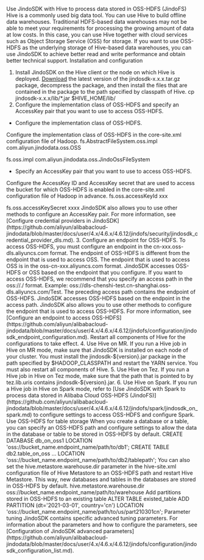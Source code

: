 Use JindoSDK with Hive to process data stored in OSS-HDFS (JindoFS)
Hive is a commonly used big data tool. You can use Hive to build offline data warehouses. Traditional HDFS-based data warehouses may not be able to meet your requirements for processing the growing amount of data at low costs. In this case, you can use Hive together with cloud services such as Object Storage Service (OSS) for storage. If you want to use OSS-HDFS as the underlying storage of Hive-based data warehouses, you can use JindoSDK to achieve better read and write performance and obtain better technical support. 
Installation and configuration
1. Install JindoSDK on the Hive client or the node on which Hive is deployed. 
[Download](https://github.com/aliyun/alibabacloud-jindodata/blob/latest/docs/user/en/jindosdk/jindosdk_download.md) the latest version of the jindosdk-x.x.x.tar.gz package, decompress the package, and then install the files that are contained in the package to the path specified by classpath of Hive. 
cp jindosdk-x.x.x/lib/*.jar  $HIVE_HOME/lib/
2. Configure the implementation class of OSS-HDFS and specify an AccessKey pair that you want to use to access OSS-HDFS.

- Configure the implementation class of OSS-HDFS.

Configure the implementation class of OSS-HDFS in the core-site.xml configuration file of Hadoop. 
<configuration>
<property>
<name>fs.AbstractFileSystem.oss.impl</name>
<value>com.aliyun.jindodata.oss.OSS</value>
</property>

<property>
<name>fs.oss.impl</name>
<value>com.aliyun.jindodata.oss.JindoOssFileSystem</value>
</property>
</configuration>

- Specify an AccessKey pair that you want to use to access OSS-HDFS.

Configure the AccessKey ID and AccessKey secret that are used to access the bucket for which OSS-HDFS is enabled in the core-site.xml configuration file of Hadoop in advance. 
<configuration>
<property>
<name>fs.oss.accessKeyId</name>
<value>xxx</value>
</property>

<property>
<name>fs.oss.accessKeySecret</name>
<value>xxxx</value>
</property>

</configuration>
JindoSDK also allows you to use other methods to configure an AccessKey pair. For more information, see [Configure credential providers in JindoSDK](https://github.com/aliyun/alibabacloud-jindodata/blob/master/docs/user/4.x/4.6.x/4.6.12/jindofs/security/jindosdk_credential_provider_dls.md). 
3. Configure an endpoint for OSS-HDFS.
To access OSS-HDFS, you must configure an endpoint in the cn-xxx.oss-dls.aliyuncs.com format. The endpoint of OSS-HDFS is different from the endpoint that is used to access OSS. The endpoint that is used to access OSS is in the oss-cn-xxx.aliyuncs.com format. JindoSDK accesses OSS-HDFS or OSS based on the endpoint that you configure. 
If you want to access OSS-HDFS, we recommend that you specify an access path in the oss://<Bucket>.<Endpoint>/<Object> format.
Example: oss://dls-chenshi-test.cn-shanghai.oss-dls.aliyuncs.com/Test. 
The preceding access path contains the endpoint of OSS-HDFS. JindoSDK accesses OSS-HDFS based on the endpoint in the access path. JindoSDK also allows you to use other methods to configure the endpoint that is used to access OSS-HDFS. For more information, see [Configure an endpoint to access OSS-HDFS](https://github.com/aliyun/alibabacloud-jindodata/blob/master/docs/user/4.x/4.6.x/4.6.12/jindofs/configuration/jindosdk_endpoint_configuration.md). 
Restart all components of Hive for the configurations to take effect. 
4. Use Hive on MR.
If you run a Hive job in Hive on MR mode, make sure that JindoSDK is installed on each node of your cluster. You must install the jindosdk-${version}.jar package in the path specified by $HADOOP_CLASSPATH and restart the YARN service. You must also restart all components of Hive. 
5. Use Hive on Tez.
If you run a Hive job in Hive on Tez mode, make sure that the path that is pointed to by tez.lib.uris contains jindosdk-${version}.jar. 
6. Use Hive on Spark.
If you run a Hive job in Hive on Spark mode, refer to [Use JindoSDK with Spark to process data stored in Alibaba Cloud OSS-HDFS (JindoFS)](https://github.com/aliyun/alibabacloud-jindodata/blob/master/docs/user/4.x/4.6.x/4.6.12/jindofs/spark/jindosdk_on_spark.md) to configure settings to access OSS-HDFS and configure Spark. 
Use OSS-HDFS for table storage
When you create a database or a table, you can specify an OSS-HDFS path and configure settings to allow the data in the database or table to be stored in OSS-HDFS by default.
CREATE DATABASE db_on_oss1 LOCATION 'oss://bucket_name.endpoint_name/path/to/db1';
CREATE TABLE db2.table_on_oss ... LOCATION 'oss://bucket_name.endpoint_name/path/to/db2/tablepath';
You can also set the hive.metastore.warehouse.dir parameter in the hive-site.xml configuration file of Hive Metastore to an OSS-HDFS path and restart Hive Metastore. This way, new databases and tables in the databases are stored in OSS-HDFS by default. 
<configuration>

<property>
<name>hive.metastore.warehouse.dir</name>
<value>oss://bucket_name.endpoint_name/path/to/warehouse</value>
</property>

</configuration>
Add partitions stored in OSS-HDFS to an existing table
ALTER TABLE existed_table ADD PARTITION (dt='2021-03-01', country='cn') LOCATION 'oss://bucket_name.endpoint_name/path/to/us/part210301cn';
Parameter tuning
JindoSDK contains specific advanced tuning parameters. For information about the parameters and how to configure the parameters, see [Configuration of JindoSDK advanced parameters](https://github.com/aliyun/alibabacloud-jindodata/blob/master/docs/user/4.x/4.6.x/4.6.12/jindofs/configuration/jindosdk_configuration_list.md). 


